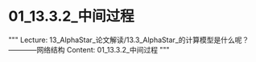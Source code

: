 # 01_13.3.2_中间过程

"""
Lecture: 13_AlphaStar_论文解读/13.3_AlphaStar_的计算模型是什么呢？————网络结构
Content: 01_13.3.2_中间过程
"""

